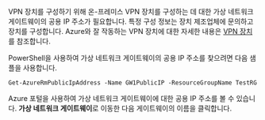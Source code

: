 
VPN 장치를 구성하기 위해 온-프레미스 VPN 장치를 구성하는 데 대한 가상 네트워크 게이트웨이의 공용 IP 주소가 필요합니다. 특정 구성 정보는 장치 제조업체에 문의하고 장치를 구성합니다. Azure와 잘 작동하는 VPN 장치에 대한 자세한 내용은 [VPN 장치](../articles/vpn-gateway/vpn-gateway-about-vpn-devices.md) 를 참조합니다.

PowerShell을 사용하여 가상 네트워크 게이트웨이의 공용 IP 주소를 찾으려면 다음 샘플을 사용합니다.

    Get-AzureRmPublicIpAddress -Name GW1PublicIP -ResourceGroupName TestRG

Azure 포털을 사용하여 가상 네트워크 게이트웨이에 대한 공용 IP 주소를 볼 수 있습니다. **가상 네트워크 게이트웨이**로 이동한 다음 게이트웨이의 이름을 클릭합니다.



<!--HONumber=Nov16_HO2-->


